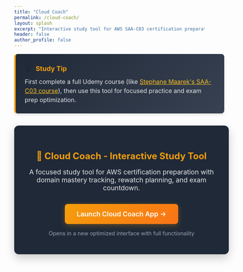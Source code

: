 ```yaml
---
title: "Cloud Coach"
permalink: /cloud-coach/
layout: splash
excerpt: "Interactive study tool for AWS SAA-C03 certification preparation"
header: false
author_profile: false
---
```


<div class="notice--warning" style="margin: 0 auto 2rem auto; padding: 1.5rem; border-left: 4px solid #f59e0b; background: linear-gradient(135deg, #1f2937 0%, #374151 100%); border-radius: 8px; box-shadow: 0 4px 6px rgba(0, 0, 0, 0.1); width: 100%; max-width: 1200px;">
  <div style="display: flex; align-items: center; gap: 0.75rem; margin-bottom: 0.5rem;">
    <span style="font-size: 1.5rem;">💡</span>
    <strong style="color: #f59e0b; font-size: 1.1rem;">Study Tip</strong>
  </div>
  <p style="margin: 0; color: #e5e7eb; font-size: 1rem; line-height: 1.5;">
    First complete a full Udemy course (like <a href="https://www.udemy.com/course/aws-certified-solutions-architect-associate-saa-c03/" target="_blank" style="color: #fbbf24; text-decoration: underline;">Stephane Maarek's SAA-C03 course</a>), then use this tool for focused practice and exam prep optimization.
  </p>
</div>

<div style="background: #1f2937; border-radius: 12px; padding: 2rem; margin: 2rem auto; box-shadow: 0 10px 25px rgba(0, 0, 0, 0.2); width: 100%; max-width: 1200px; text-align: center;">
  <h2 style="color: #f59e0b; margin-bottom: 1rem; font-size: 1.5rem;">🚀 Cloud Coach - Interactive Study Tool</h2>
  <p style="color: #e5e7eb; margin-bottom: 2rem; font-size: 1.1rem;">
    A focused study tool for AWS certification preparation with domain mastery tracking, rewatch planning, and exam countdown.
  </p>
  <a href="/cloud-coach-app.html" style="display: inline-block; background: linear-gradient(135deg, #f59e0b 0%, #f97316 100%); color: white; padding: 1rem 2rem; border-radius: 8px; text-decoration: none; font-weight: 600; font-size: 1.1rem; box-shadow: 0 4px 15px rgba(245, 158, 11, 0.3); transition: all 0.3s ease;">
    Launch Cloud Coach App →
  </a>
  <p style="color: #9ca3af; margin-top: 1rem; font-size: 0.9rem;">
    Opens in a new optimized interface with full functionality
  </p>
</div>